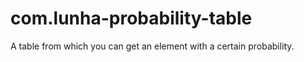 # com.lunha-probability-table
A table from which you can get an element with a certain probability.
